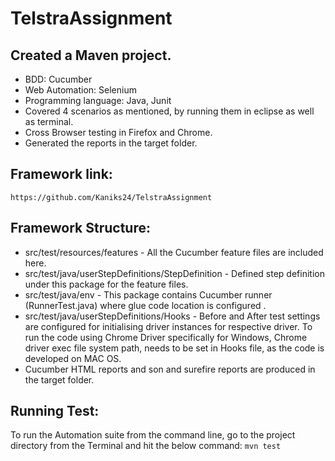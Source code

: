 # TelstraAssignment
## Created a Maven project. 

* BDD: Cucumber 
* Web Automation: Selenium 
* Programming language: Java, Junit 
* Covered 4 scenarios as mentioned, by running them in eclipse as well as terminal.
* Cross Browser testing in Firefox and Chrome.
* Generated the reports in the target folder.

## Framework link:

`https://github.com/Kaniks24/TelstraAssignment`

## Framework Structure:

* src/test/resources/features - All the Cucumber feature files are included here.
* src/test/java/userStepDefinitions/StepDefinition - Defined step definition under this package for the feature files.
* src/test/java/env - This package contains Cucumber runner (RunnerTest.java) where glue code location is configured .
* src/test/java/userStepDefinitions/Hooks - Before and After test settings are configured for initialising driver instances for respective   driver. To run the code using Chrome Driver specifically for Windows, Chrome driver exec file system path, needs to be set in Hooks     file, as the code is developed on MAC OS.
* Cucumber HTML reports and son and surefire reports are produced in the target folder.

## Running Test:

To run the Automation suite from the command line, go to the project directory from the Terminal and hit the below command:
   `mvn test`


